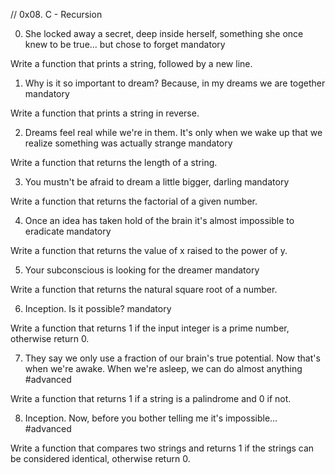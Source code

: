 // 0x08. C - Recursion


0. She locked away a secret, deep inside herself, something she once knew to be true... but chose to forget
mandatory

Write a function that prints a string, followed by a new line.

1. Why is it so important to dream? Because, in my dreams we are together
mandatory

Write a function that prints a string in reverse.

2. Dreams feel real while we're in them. It's only when we wake up that we realize something was actually strange
mandatory

Write a function that returns the length of a string.

3. You mustn't be afraid to dream a little bigger, darling
mandatory

Write a function that returns the factorial of a given number.

4. Once an idea has taken hold of the brain it's almost impossible to eradicate
mandatory

Write a function that returns the value of x raised to the power of y.

5. Your subconscious is looking for the dreamer
mandatory

Write a function that returns the natural square root of a number.

6. Inception. Is it possible?
mandatory

Write a function that returns 1 if the input integer is a prime number, otherwise return 0.

7. They say we only use a fraction of our brain's true potential. Now that's when we're awake. When we're asleep, we can do almost anything
#advanced

Write a function that returns 1 if a string is a palindrome and 0 if not.

8. Inception. Now, before you bother telling me it's impossible...
#advanced

Write a function that compares two strings and returns 1 if the strings can be considered identical, otherwise return 0.
